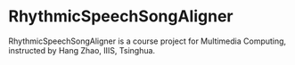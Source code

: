 # RhythmicSpeechSongAligner
RhythmicSpeechSongAligner is a course project for Multimedia Computing, instructed by Hang Zhao, IIIS, Tsinghua.
